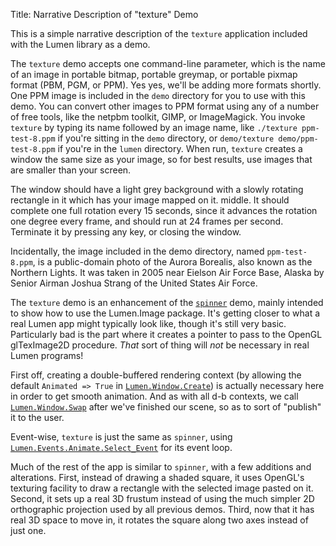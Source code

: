 Title: Narrative Description of "texture" Demo

This is a simple narrative description of the `texture` application included
with the Lumen library as a demo.

The `texture` demo accepts one command-line parameter, which is the name of an
image in portable bitmap, portable greymap, or portable pixmap format (PBM,
PGM, or PPM).  Yes yes, we'll be adding more formats shortly.  One PPM image
is included in the `demo` directory for you to use with this demo.  You can
convert other images to PPM format using any of a number of free tools, like
the netpbm toolkit, GIMP, or ImageMagick.  You invoke `texture` by typing its
name followed by an image name, like `./texture ppm-test-8.ppm` if you're
sitting in the `demo` directory, or `demo/texture demo/ppm-test-8.ppm` if
you're in the `lumen` directory.  When run, `texture` creates a window the
same size as your image, so for best results, use images that are smaller than
your screen.

The window should have a light grey background with a slowly rotating
rectangle in it which has your image mapped on it.  middle.  It should
complete one full rotation every 15 seconds, since it advances the rotation
one degree every frame, and should run at 24 frames per second.  Terminate it
by pressing any key, or closing the window.

Incidentally, the image included in the demo directory, named
`ppm-test-8.ppm`, is a public-domain photo of the Aurora Borealis, also known
as the Northern Lights.  It was taken in 2005 near Eielson Air Force Base,
Alaska by Senior Airman Joshua Strang of the United States Air Force.

The `texture` demo is an enhancement of the [`spinner`][spinner] demo, mainly
intended to show how to use the Lumen.Image package.  It's getting closer to
what a real Lumen app might typically look like, though it's still very basic.
Particularly bad is the part where it creates a pointer to pass to the OpenGL
glTexImage2D procedure.  *That* sort of thing will *not* be necessary in real
Lumen programs!

First off, creating a double-buffered rendering context (by allowing the
default `Animated => True` in [`Lumen.Window.Create`][window]) is actually
necessary here in order to get smooth animation.  And as with all d-b
contexts, we call [`Lumen.Window.Swap`][window] after we've finished our
scene, so as to sort of "publish" it to the user.

Event-wise, `texture` is just the same as `spinner`, using
[`Lumen.Events.Animate.Select_Event`][animate] for its event loop.

Much of the rest of the app is similar to `spinner`, with a few additions and
alterations.  First, instead of drawing a shaded square, it uses OpenGL's
texturing facility to draw a rectangle with the selected image pasted on it.
Second, it sets up a real 3D frustum instead of using the much simpler 2D
orthographic projection used by all previous demos.  Third, now that it has
real 3D space to move in, it rotates the square along two axes instead of just
one.

[spinner]:    narrative-spinner.html
[window]:     narrative-lumen.html#lumen-window
[events]:     narrative-lumen.html#lumen-events
[animate]:    narrative-lumen.html#lumen-events-animate
